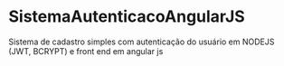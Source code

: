 # SistemaAutenticacoAngularJS
Sistema de cadastro simples com autenticação do usuário em NODEJS (JWT, BCRYPT) e front end em angular js 
